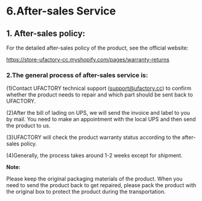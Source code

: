 # 6.After-sales Service

## 1. After-sales policy:

For the detailed after-sales policy of the product, see the official website:

https://store-ufactory-cc.myshopify.com/pages/warranty-returns

### 2.The general process of after-sales service is:

(1)Contact UFACTORY technical support (support@ufactory.cc) to confirm whether the product needs to repair and which part should be sent back to UFACTORY.

(2)After the bill of lading on UPS, we will send the invoice and label to you by mail. You need to make an appointment with the local UPS and then send the product to us.

(3)UFACTORY will check the product warranty status according to the after-sales policy.

(4)Generally, the process takes around 1-2 weeks except for shipment.

**Note:**

 Please keep the original packaging materials of the product. When you need to send the product back to get repaired, please pack the product with the original box to protect the product during the transportation.